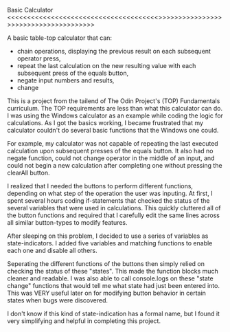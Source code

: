 Basic Calculator
<<<<<<<<<<<<<<<<<<<<<<<<<<<<<<<<<<<<<<>>>>>>>>>>>>>>>>>>>>>>>>>>>>>>>>>>>>>>

A basic table-top calculator that can:

- chain operations, displaying the previous result on each subsequent operator
  press,
- repeat the last calculation on the new resulting value with each subsequent
  press of the equals button,
- negate input numbers and results,
- change

This is a project from the tailend of The Odin Project's (TOP) Fundamentals
curriculum. The TOP requirements are less than what this calculator can do. I
was using the Windows calculator as an example while coding the logic for
calculations. As I got the basics working, I became frustrated that my
calculator couldn't do several basic functions that the Windows one could.

For example, my calculator was not capable of repeating the last executed
calculation upon subsequent presses of the equals button. It also had no negate
function, could not change operator in the middle of an input, and could not
begin a new calculation after completing one without pressing the clearAll
button.

I realized that I needed the buttons to perform different functions, depending
on what step of the operation the user was inputing. At first, I spent several
hours coding if-statements that checked the status of the several variables that
were used in calculations. This quickly cluttered all of the button functions
and required that I carefully edit the same lines across all similar
button-types to modify features.

After sleeping on this problem, I decided to use a series of variables as
state-indicators. I added five variables and matching functions to enable each
one and disable all others.

Seperating the different functions of the buttons then simply relied on checking
the status of these "states". This made the function blocks much cleaner and
readable. I was also able to call console.logs on these "state change" functions
that would tell me what state had just been entered into. This was VERY useful
later on for modifying button behavior in certain states when bugs were
discovered.

I don't know if this kind of state-indication has a formal name, but I found it
very simplifying and helpful in completing this project.

